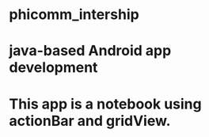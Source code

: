 # phicomm_intership
# java-based Android app development
# This app is a notebook using actionBar and gridView.
